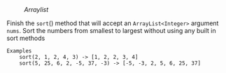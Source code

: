 
<div class="hint" title="Practice topics">
  <i style="padding-left: 40px;">Arraylist</i>
</div>

Finish the `sort`() method that will accept an `ArrayList<Integer>` argument `nums`.
Sort the numbers from smallest to largest without using any built in sort methods

    Examples
        sort(2, 1, 2, 4, 3) -> [1, 2, 2, 3, 4]
        sort(5, 25, 6, 2, -5, 37, -3) -> [-5, -3, 2, 5, 6, 25, 37]

<div class="hint">
  <i style="padding-left: 40px;"></i>
</div>

